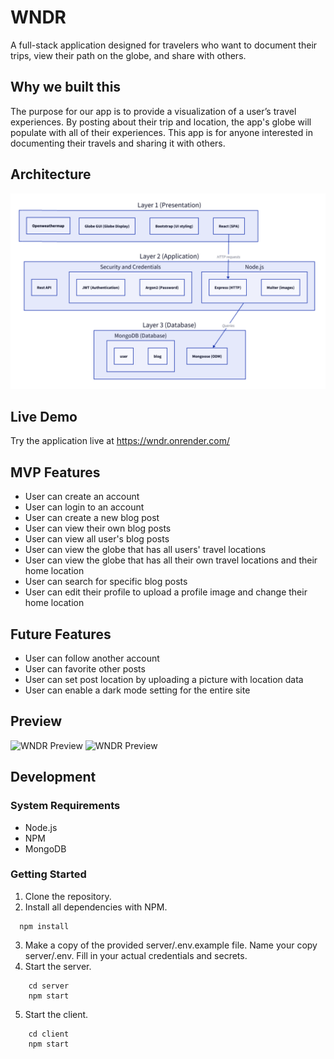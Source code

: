 # WNDR
A full-stack application designed for travelers who want to document their trips, view their path on the globe, and share with others.

## Why we built this
The purpose for our app is to provide a visualization of a user’s travel experiences. By posting about their trip and location, the app's globe will populate with all of their experiences. This app is for anyone interested in documenting their travels and sharing it with others.

## Architecture
![Project Architecture](./client/public/images/travel-app-arch.png)

## Live Demo
Try the application live at https://wndr.onrender.com/

## MVP Features
* User can create an account
* User can login to an account
* User can create a new blog post 
* User can view their own blog posts
* User can view all user's blog posts
* User can view the globe that has all users' travel locations
* User can view the globe that has all their own travel locations and their home location
* User can search for specific blog posts 
* User can edit their profile to upload a profile image and change their home location

## Future Features
* User can follow another account 
* User can favorite other posts
* User can set post location by uploading a picture with location data
* User can enable a dark mode setting for the entire site

## Preview
![WNDR Preview](./client/public/images/travel-app-preview-1.gif)
![WNDR Preview](./client/public/images/travel-app-preview-2.gif)

## Development 

### System Requirements
* Node.js
* NPM
* MongoDB

### Getting Started
1. Clone the repository.
2. Install all dependencies with NPM.
  ```shell
    npm install
  ```
3. Make a copy of the provided server/.env.example file. Name your copy server/.env. Fill in your actual credentials and secrets.
4. Start the server.
```shell
    cd server
    npm start
  ``` 
5. Start the client.
```shell
    cd client
    npm start
  ``` 
